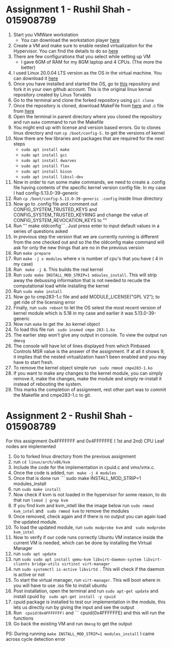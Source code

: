 # Assignment 1 - Rushil Shah - 015908789

1. Start you VMWare workstation
    - You can download the workstation player [here](https://www.vmware.com/products/workstation-player/workstation-player-evaluation.html)
2. Create a VM and make sure to enable nested virtualization for the Hypervisor. You can find the details to do so [here](https://communities.vmware.com/t5/Nested-Virtualization-Documents/Running-Nested-VMs/ta-p/2781466)
3. There are few configurations that you select while setting up VM
    - I gave 6GM of RAM for my 8GM laptop and 4 CPUs. (The more the better)
5. I used Linux 20.0.04 LTS version as the OS in the virtual machine. You can download it [here](https://ubuntu.com/download/desktop)
6. Once you have installed and started the OS, go to [this](https://github.com/torvalds/linux) repository and fork it in your own github account. This is the original linux kernal repository created by Linus Torvalds
7. Go to the terminal and clone the forked repository using ``` git clone ``` 
8. Once the repository is cloned, download MakeFile from [here](https://github.com/rushil1999/linux/blob/master/cmpe283_Rushil_Shah/Makefile) and .c file from [here](https://github.com/rushil1999/linux/blob/master/cmpe283_Rushil_Shah/cmpe283-1.c) 
9. Open the terminal in parent directory where you cloned the repository and run ``` make ``` command to run the Makefile
10. You might end up with license and version based errors. Go to clones linux directory and run ``` cp /boot/config-5. ``` to get the versions of kernel
11. Now there are few libraries and packages that are required for the next steps 
    - ```sudo apt install make```
    - ```sudo apt install gcc```
    - ```sudo apt install dwarves```
    - ```sudo apt install flex```
    - ```sudo apt install bison```
    - ```sudo apt install libssl-dev``` 
12. Now in order to run some make commands, we need to create a .config file having contents of the specific kernel version config file. In my case I had config-5.13.0-39-generic
13. Run ``` cp /boot/config-5.13.0-39-generic .config ``` inside linux directory
14. Now go to .config file and comment out CONFIG_SYSTEM_TRUSTED_KEYS and CONFIG_SYSTEM_TRUSTED_KEYRING and change the value of CONFIG_SYSTEM_REVOCATION_KEYS to "" 
15. Run ''' make oldconfig```. Just press enter to input default values in a series of questions asked
16. In previous step the version that we are currently running is different from the one checked out and so the the oldconfig make command will ask for only the new things that are no in the previous version
17. Run ```make prepare```
18. Run ```make -j x modules``` where x is number of cpu's that you have ( 4 in my case)
19. Run ``` make -j 8```. This builds the real kernel
20. Run ``` sudo make INSTALL_MOD_STRIP=1 mdoules_install ```. This will strip away the debussing informaiton that is not needed to recude the computational load while installing the kernel
21. Run ```sudo make install```
22. Now go to cmp283-1.c file and add MODULE_LICENSE("GPL V2"); to get ride of the licensing error
23. Finally, run ```sudo reboot``` to let the OS selest the most recent version of kernel module which is 5.18 in my case and earlier it was 5.13.0-39-generic
24. Now run ```make``` to get the .ko kernel object
25. To load this file run ``` sudo insmod cmpe 283-1.ko```
26. The earlier step won't give any output in console. To view the output run ```dmesg```
27. The console will have lot of lines displayed from which Pinbased Controls MSR value is the answer of the assignment. If at all it shows 9, it implies that the nested virtualization hasn't been enabled and you may have to start fresh.
28. To remove the kernel object simple run ``` sudo rmmod cmpe283-1.ko```
29. If you want to make any changes to the kernel module, you can simply remove it, make the changes, make the module and simply re-install it instead of rebooting the system.
30. This marks the completion of assignment, rest other part was to commit the Makefile and cmpe283-1.c to git.


# Assignment 2 - Rushil Shah - 015908789

For this assignment 0x4FFFFFFF and 0x4FFFFFFE ( 1st and 2nd) CPU Leaf nodes are implemented
1. Go to forked linux directory from the previous assignment
2. run ```cd linux/arch/x86/kvm``` 
3. Include the code for the implementation in cpuid.c and vmx/vmx.c.
4. Once the code is added, run ``` make -j 4 modules```
5. Once that is done run ``` sudo make INSTALL_MOD_STRIP=1 modules_install
6. run ```sudo make install```
7. Now check if kvm is not loaded in the hypervisor for some reason, to do that run ```lsmod | grep kvm```
8. If you find kvm and kvm_intell like the image below run ``` sudo rmmod kvm_intel ``` and ``` sudo rmmod kvm``` to remove the modules
9. Once removed, check again and if there is no output you can again load the updated module.
10. To load the updated module, run ``` sudo modprobe kvm ``` and ``` sudo modprobe kvm_intel```
11. Now to verify if our code runs correctly Ubuntu VM instance inside the current VM is needed, which can be done by installing the Virtual Manager
12. run ``` sudo apt update ```
13. run ```sudo sudo apt install qemu-kvm libvirt-daemon-system libvirt-clients bridge-utils virtinst virt-manager```
14. run ```sudo systemctl is-active libvirtd ```. This will check if the daemon is active or not
15. To start the virtual manager, run ```virt-manager```. This will boot where in you will have to use .iso file to install ubuntu
16. Post installation, open the terminal and run ```sudo apt-get update``` and install cpuid by ``` sudo apt-get install -y cpuid```
17. cpuid package is installed to test our implementation in the module, this lets us directly run by giving the input and see the output
18. Run ``` cpuid(0x4FFFFFFF)``` and ``` cpuid(0x4FFFFFFE) and this will run the functions
19. Go back the existing VM and run ``` dmesg ``` to get the output

PS: During running ```make INSTALL_MOD_STRIP=1 modules_install``` I came across cycle detection error


